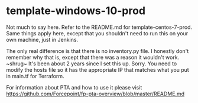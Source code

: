 # template-windows-10-prod

Not much to say here. Refer to the README.md for template-centos-7-prod. Same things apply here,
except that you shouldn't need to run this on your own machine, just in Jenkins.

The only real difference is that there is no inventory.py file. I honestly don't remember why that is,
except that there was a reason it wouldn't work. ~shrug~ It's been about 2 years since I set 
this up. Sorry. You need to modify the hosts file so it has the appropriate IP that matches
what you put in main.tf for Terraform.

For information about PTA and how to use it please visit https://github.com/Forcepoint/fp-pta-overview/blob/master/README.md
